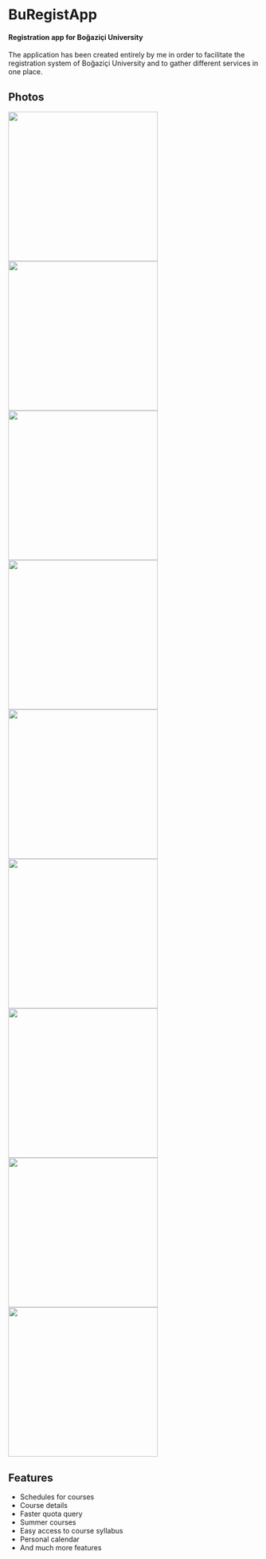 # BuRegistApp
#### Registration app for Boğaziçi University

The application has been created entirely by me in order to facilitate the registration system of Boğaziçi University and to gather different services in one place.

## Photos
<img src="/images/main.png" width="300"> <img src="/images/homeScreen.png" width="300"> <img src="/images/homeScreen2.png" width="300">
<img src="/images/schedule.png" width="300"> <img src="/images/courses.png" width="300"> <img src="/images/quotas.png" width="300">
<img src="/images/gpa.png" width="300"> <img src="/images/calendar.png" width="300"> <img src="/images/summer.png" width="300">

## Features
* Schedules for courses
* Course details
* Faster quota query
* Summer courses
* Easy access to course syllabus
* Personal calendar
* And much more features

